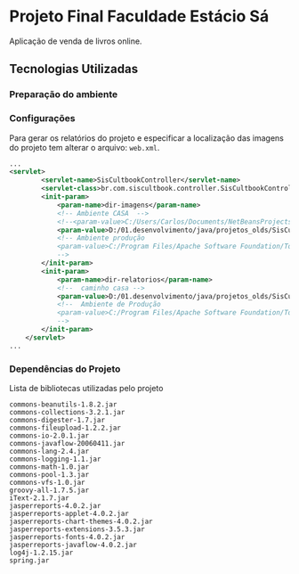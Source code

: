 # Projeto Final Faculdade Estácio Sá

Aplicação de venda de livros online.

## Tecnologias Utilizadas

### Preparação do ambiente

### Configurações
Para gerar os relatórios do projeto e especificar a localização das imagens do projeto tem alterar o arquivo: `web.xml`.
```xml
...
<servlet>
        <servlet-name>SisCultbookController</servlet-name>
        <servlet-class>br.com.siscultbook.controller.SisCultbookController</servlet-class>
        <init-param>
            <param-name>dir-imagens</param-name>
            <!-- Ambiente CASA  -->
            <!--<param-value>C:/Users/Carlos/Documents/NetBeansProjects/SisCultbookApp/web</param-value>-->
            <param-value>D:/01.desenvolvimento/java/projetos_olds/SisCultbookApp/web</param-value>
            <!-- Ambiente produção 
            <param-value>C:/Program Files/Apache Software Foundation/Tomcat 6.0/webapps/SisCultbookApp</param-value>
            -->
        </init-param>
        <init-param>
            <param-name>dir-relatorios</param-name>
            <!--  caminho casa -->
            <param-value>D:/01.desenvolvimento/java/projetos_olds/SisCultbookApp/build/web/WEB-INF/classes/br/com/siscultbook/relatorios</param-value>
            <!--  Ambiente de Produção 
            <param-value>C:/Program Files/Apache Software Foundation/Tomcat 6.0/webapps/SisCultbookApp/WEB-INF/classes/br/com/siscultbook/relatorios</param-value>
            -->
        </init-param>
    </servlet>
...    
```


### Dependências do Projeto
Lista de bibliotecas utilizadas pelo projeto

```
commons-beanutils-1.8.2.jar
commons-collections-3.2.1.jar
commons-digester-1.7.jar
commons-fileupload-1.2.2.jar
commons-io-2.0.1.jar
commons-javaflow-20060411.jar
commons-lang-2.4.jar
commons-logging-1.1.jar
commons-math-1.0.jar
commons-pool-1.3.jar
commons-vfs-1.0.jar
groovy-all-1.7.5.jar
iText-2.1.7.jar
jasperreports-4.0.2.jar
jasperreports-applet-4.0.2.jar
jasperreports-chart-themes-4.0.2.jar
jasperreports-extensions-3.5.3.jar
jasperreports-fonts-4.0.2.jar
jasperreports-javaflow-4.0.2.jar
log4j-1.2.15.jar
spring.jar
```

